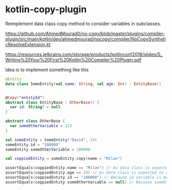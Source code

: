 # kotlin-copy-plugin
Reimplement data class copy method to consider variables in subclasses.

https://github.com/AhmedMourad0/no-copy/blob/master/plugins/compiler-plugin/src/main/kotlin/dev/ahmedmourad/nocopy/compiler/NoCopySyntheticResolveExtension.kt

https://resources.jetbrains.com/storage/products/kotlinconf2018/slides/5_Writing%20Your%20First%20Kotlin%20Compiler%20Plugin.pdf

Idea is to implement something like this
```kotlin
@Entity
data class SomeEntity(val name: String, val age: Int) : EntityBase()


@Copy("entityId")
abstract class EntityBase : OtherBase() {
  var id: String? = null
}

abstract class OtherBase { 
  var someOtherVariable = 123
}
```

```kotlin
val someEntity = SomeEntity("David", 24)
someEntity.id = "100000"
someEntity.someOtherVariable = 100000

val coppiedEntity = someEntity.copy(name = "Milan")

assertEquals(coppiedEntity.name == "Milan") // As data class is expected to work normally
assertEquals(coppiedEntity.age == 24) // As data class is expected to work normally
assertEquals(coppiedEntity.id == "100000") // Because id variable is mentioned in @Copy annotation
assertEquals(coppiedEntity.someOtherVariable == null) // Because someOtherVariable is not mentioned in @Copy annotation, and OtherBase class doesn't have its own @Copy annotation

```
